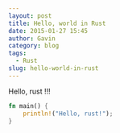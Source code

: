 ```yaml
---
layout: post
title: Hello, world in Rust
date: 2015-01-27 15:45
author: Gavin
category: blog
tags:
  - Rust
slug: hello-world-in-rust
---
```


Hello, rust !!!

```rust
fn main() {
    println!("Hello, rust!");
}
```